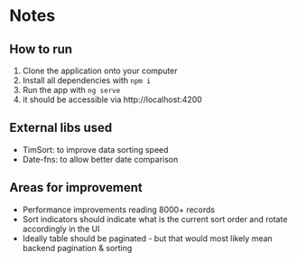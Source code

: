 # Notes

## How to run

1. Clone the application onto your computer
2. Install all dependencies with `npm i` 
3. Run the app with `ng serve`
4. it should be accessible via http://localhost:4200

## External libs used

- TimSort: to improve data sorting speed
- Date-fns: to allow better date comparison 

## Areas for improvement

- Performance improvements reading 8000+ records
- Sort indicators should indicate what is the current sort order and rotate accordingly in the UI
- Ideally table should be paginated - but that would most likely mean backend pagination & sorting
